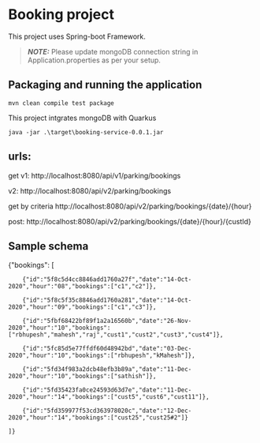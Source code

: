 # Booking project

This project uses Spring-boot Framework.

> **_NOTE:_**  Please update mongoDB connection string in Application.properties as per your setup.


## Packaging and running the application

```shell script
mvn clean compile test package
```

This project intgrates mongoDB with Quarkus 
```shell script
java -jar .\target\booking-service-0.0.1.jar
```

## urls:

get v1: http://localhost:8080/api/v1/parking/bookings

v2:  http://localhost:8080/api/v2/parking/bookings

get by criteria
http://localhost:8080/api/v2/parking/bookings/{date}/{hour}

post: 
http://localhost:8080/api/v2/parking/bookings/{date}/{hour}/{custId}

## Sample schema


{"bookings":
	[
		
		{"id":"5f8c5d4cc8846add1760a27f","date":"14-Oct-2020","hour":"08","bookings":["c1","c2"]},
		
		{"id":"5f8c5f35c8846add1760a281","date":"14-Oct-2020","hour":"09","bookings":["c1","c3"]},
		
		{"id":"5fbf68422bf89f1a2a16560b","date":"26-Nov-2020","hour":"10","bookings":["rbhupesh","mahesh","raj","cust1","cust2","cust3","cust4"]},
		
		{"id":"5fc85d5e77ffdf60d48942bd","date":"03-Dec-2020","hour":"10","bookings":["rbhupesh","kMahesh"]},
		
		{"id":"5fd34f983a2dcb48efb3b89a","date":"11-Dec-2020","hour":"10","bookings":["sathish"]},
		
		{"id":"5fd35423fa0ce24593d63d7e","date":"11-Dec-2020","hour":"14","bookings":["cust5","cust6","cust11"]},
		
		{"id":"5fd359977f53cd363978020c","date":"12-Dec-2020","hour":"14","bookings":["cust25","cust25#2"]}
		
	]}



